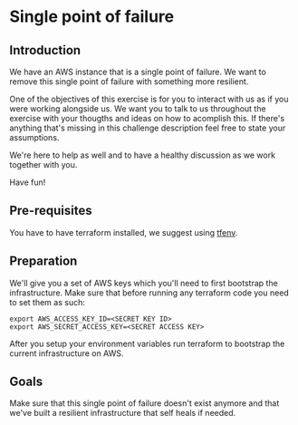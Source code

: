 # Single point of failure

## Introduction

We have an AWS instance that is a single point of failure.
We want to remove this single point of failure with something more resilient.

One of the objectives of this exercise is for you to interact with us as if you were working alongside us.
We want you to talk to us throughout the exercise with your thougths and ideas on how to acomplish this.
If there's anything that's missing in this challenge description feel free to state your assumptions.

We're here to help as well and to have a healthy discussion as we work together with you.

Have fun!

## Pre-requisites

You have to have terraform installed, we suggest using [tfenv](https://github.com/tfutils/tfenv).

## Preparation

We'll give you a set of AWS keys which you'll need to first bootstrap the infrastructure.
Make sure that before running any terraform code you need to set them as such:

```
export AWS_ACCESS_KEY_ID=<SECRET KEY ID>
export AWS_SECRET_ACCESS_KEY=<SECRET ACCESS KEY>
```

After you setup your environment variables run terraform to bootstrap the current infrastructure on AWS.

## Goals

Make sure that this single point of failure doesn't exist anymore and that we've built a resilient infrastructure that self heals if needed.
